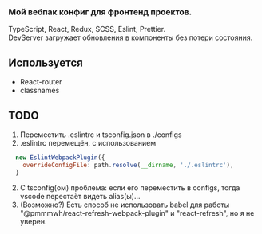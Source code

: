 ### Мой вебпак конфиг для фронтенд проектов. ###
TypeScript, React, Redux, SCSS, Eslint, Prettier.<br/>
DevServer загружает обновления в компоненты без потери состояния.

## Используется ##
* React-router
* classnames

## TODO ##
1. Переместить ~~.eslintrc~~ и tsconfig.json в ./configs
  1. .eslintrc перемещён, с использованием 
  ```js
    new EslintWebpackPlugin({
      overrideConfigFile: path.resolve(__dirname, './.eslintrc'),
    }
  ```
  2. С tsconfig(ом) проблема: если его переместить в configs, тогда vscode перестаёт видеть alias(ы)...
2. (Возможно?) Есть способ не использовать babel для работы "@pmmmwh/react-refresh-webpack-plugin" и "react-refresh", но я не уверен.